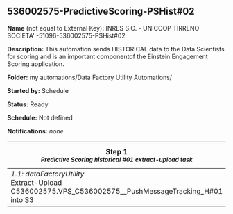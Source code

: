 ## 536002575-PredictiveScoring-PSHist#02

**Name** (not equal to External Key)**:** INRES S.C. - UNICOOP TIRRENO SOCIETA' -51096-536002575-PSHist#02

**Description:** This automation sends HISTORICAL data to the Data Scientists for scoring and is an important componentof the Einstein Engagement Scoring application.

**Folder:** my automations/Data Factory Utility Automations/

**Started by:** Schedule

**Status:** Ready

**Schedule:** Not defined

**Notifications:** _none_


| Step 1<br>_<small>Predictive Scoring historical #01 extract-upload task</small>_ | Step 2<br>_<small>Predictive Scoring historical #02 extract-upload task</small>_ | Step 3<br>_<small>Predictive Scoring historical #03 extract-upload task</small>_ | Step 4<br>_<small>Predictive Scoring historical #04 extract-upload task</small>_ | Step 5<br>_<small>Predictive Scoring historical #05 extract-upload task</small>_ | Step 6<br>_<small>Predictive Scoring historical #06 extract-upload task</small>_ | Step 7<br>_<small>Predictive Scoring historical #S_ExportDo extract-upload task</small>_ |
| --- | --- | --- | --- | --- | --- | --- |
| _1.1: dataFactoryUtility_<br>Extract-Upload C536002575.VPS_C536002575__PushMessageTracking_H#01 into S3 | _2.1: dataFactoryUtility_<br>Extract-Upload C536002575.VPS_C536002575__PushMessageTracking_H#02 into S3 | _3.1: dataFactoryUtility_<br>Extract-Upload C536002575.VPS_C536002575__PushMessageTracking_H#03 into S3 | _4.1: dataFactoryUtility_<br>Extract-Upload C536002575.VPS_C536002575__PushMessageTracking_H#04 into S3 | _5.1: dataFactoryUtility_<br>Extract-Upload C536002575.VPS_C536002575__PushMessageTracking_H#05 into S3 | _6.1: dataFactoryUtility_<br>Extract-Upload C536002575.VPS_C536002575__PushMessageTracking_H#06 into S3 | _7.1: dataFactoryUtility_<br>Extract-Upload C536002575.VPS_ExportDone_Hist_MobilePush into S3 |
